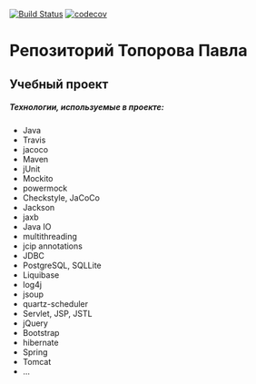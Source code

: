 [![Build Status](https://travis-ci.org/Logg1X/job4j.svg?branch=master)](https://travis-ci.org/Logg1X/job4j)
[![codecov](https://codecov.io/gh/Logg1X/job4j/branch/master/graph/badge.svg)](https://codecov.io/gh/Logg1X/job4j)
# Репозиторий Топорова Павла

## Учебный проект ##
##### Технологии, используемые в проекте: #####
* Java
* Travis
* jacoco
* Maven
* jUnit
* Mockito
* powermock
* Сheckstyle, JaCoCo
* Jackson
* jaxb
* Java IO
* multithreading
* jcip annotations
* JDBC
* PostgreSQL, SQLLite
* Liquibase
* log4j
* jsoup
* quartz-scheduler
* Servlet, JSP, JSTL
* jQuery
* Bootstrap
* hibernate
* Spring
* Tomcat
* ...

